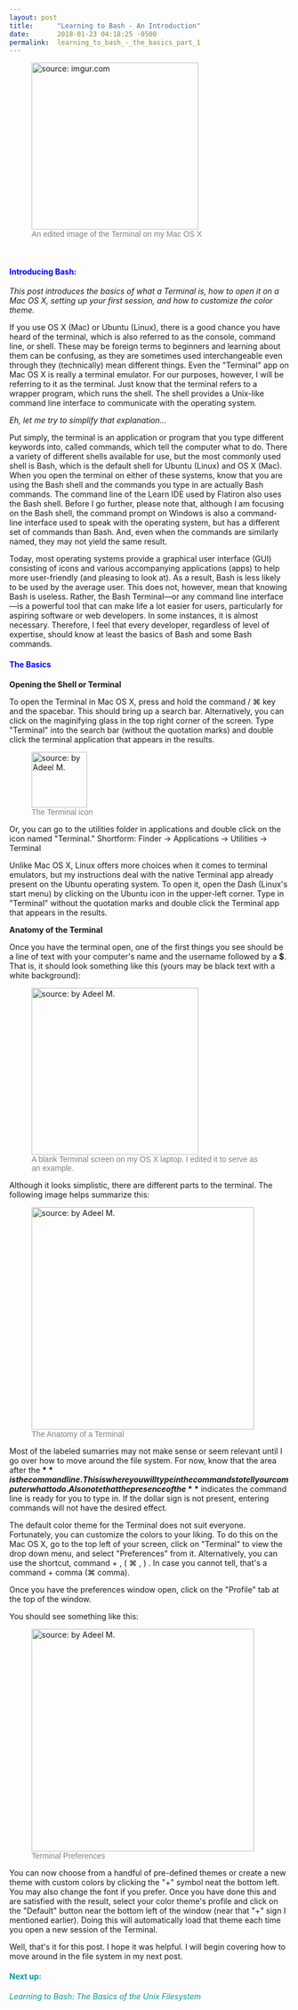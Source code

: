 ```yaml
---
layout: post
title:      "Learning to Bash - An Introduction"
date:       2018-01-23 04:18:25 -0500
permalink:  learning_to_bash_-_the_basics_part_1
---
```



<figure>
<img id="terminal_image" src="https://i.imgur.com/bAv6Jsz.png?1" title="source: imgur.com" style="height:300px" />
<figcaption style="font-family: arial; font-size:14px; color:gray;">An edited image of the Terminal on my Mac OS X</figcaption>
</figure>

<br/>

<h4 style="color:blue;">Introducing Bash:</h4>

*This post introduces the basics of what a Terminal is, how to open it on a Mac OS X, setting up your first session, and how to customize the color theme.*

If you use OS X (Mac) or Ubuntu (Linux), there is a good chance you have heard of the terminal, which is also referred to as the console, command line, or shell. These may be foreign terms to beginners and learning about them can be confusing, as they are sometimes used interchangeable even through they (technically) mean different things. Even the "Terminal" app on Mac OS X is really a terminal emulator. For our purposes, however, I will be referring to it as the terminal. Just know that the terminal refers to a wrapper program, which runs the shell. The shell provides a Unix-like command line interface to communicate with the operating system.

*Eh, let me try to simplify that explanation...*

Put simply, the terminal is an application or program that you type different keywords into, called commands, which tell the computer what to do. There a variety of different shells available for use, but the most commonly used shell is Bash, which is the default shell for Ubuntu (Linux) and OS X (Mac). When you open the terminal on either of these systems, know that you are using the Bash shell and the commands you type in are actually Bash commands. The command line of the Learn IDE used by Flatiron also uses the Bash shell. Before I go further, please note that, although I am focusing on the Bash shell, the command prompt on Windows is also a command-line interface used to speak with the operating system, but has a different set of commands than Bash. And, even when the commands are similarly named, they may not yield the same result.

Today, most operating systems provide a graphical user interface (GUI) consisting of icons and various accompanying applications (apps) to help more user-friendly (and pleasing to look at). As a result, Bash is less likely to be used by the average user. This does not, however, mean that knowing Bash is useless. Rather, the Bash Terminal—or any command line interface—is a powerful tool that can make life a lot easier for users, particularly for aspiring software or web developers. In some instances, it is almost necessary. Therefore, I feel that every developer, regardless of level of expertise, should know at least the basics of Bash and some Bash commands.



<h4 style="color:blue;">The Basics</h4>

**Opening the Shell or Terminal**

To open the Terminal in Mac OS X, press and hold the command / ⌘ key and the spacebar. This should bring up a search bar. Alternatively, you can click on the maginifying glass in the top right corner of the screen. Type "Terminal" into the search bar (without the quotation marks) and double click the terminal application that appears in the results.

<figure>
<img id="terminal_image" src="https://i.imgur.com/hXT2F69.png" title="source: by Adeel M." style="height:100px" />
<figcaption style="font-family: arial; font-size:14px; color:gray;">The Terminal icon</figcaption>
</figure>

Or, you can go to the utilities folder in applications and double click on the icon named "Terminal."
Shortform: Finder -> Applications -> Utilities -> Terminal

Unlike Mac OS X, Linux offers more choices when it comes to terminal emulators, but my instructions deal with the native Terminal app already present on the Ubuntu operating system. To open it, open the Dash (Linux's start menu) by clicking on the Ubuntu icon in the upper-left corner. Type in "Terminal" without the quotation marks and double click the Terminal app that appears in the results.


**Anatomy of the Terminal**

Once you have the terminal open, one of the first things you see should be a line of text with your computer's name and the username followed by a **$**. That is, it should look something like this (yours may be black text with a white background):

<figure>
<img id="terminal_image" src="https://i.imgur.com/DkaYwk6.png?1" title="source: by Adeel M." style="height:300px" />
<figcaption style="font-family: arial; font-size:14px; color:gray;">A blank Terminal screen on my OS X laptop. I edited it to serve as an example.</figcaption>
</figure>


Although it looks simplistic, there are different parts to the terminal. The following image helps summarize this:

<figure>
<img id="terminal_image" src="https://i.imgur.com/4lkeeZ8.png" title="source: by Adeel M." style="height:400px" />
<figcaption style="font-family: arial; font-size:14px; color:gray;">The Anatomy of a Terminal</figcaption>
</figure>


Most of the labeled sumarries may not make sense or seem relevant until I go over how to move around the file system. For now, know that the area after the **$** is the  command line. This is where you will type in the commands to tell your computer what to do. Also note that the presence of the **$** indicates the command line is ready for you to type in. If the dollar sign is not present, entering commands will not have the desired effect.

The default color theme for the Terminal does not suit everyone. Fortunately, you can customize the colors to your liking. To do this on the Mac OS X, go to the top left of your screen, click on "Terminal" to view the drop down menu, and select "Preferences" from it. Alternatively, you can use the shortcut, command + , ( ⌘ , ) . In case you cannot tell, that's a command + comma (⌘ comma).

Once you have the preferences window open, click on the "Profile" tab at the top of the window.

You should see something like this:

<figure>
<img id="terminal_image" src="https://i.imgur.com/jINXKY0.png" title="source: by Adeel M." style="height:400px" />
<figcaption style="font-family: arial; font-size:14px; color:gray;">Terminal Preferences</figcaption>
</figure>

You can now choose from a handful of pre-defined themes or create a new theme with custom colors by clicking the "+" symbol neat the bottom left. You may also change the font if you prefer. Once you have done this and are satisfied with the result, select your color theme's profile and click on the "Default" button near the bottom left of the window (near that "+" sign I mentioned earlier). Doing this will automatically load that theme each time you open a new session of the Terminal.

Well, that's it for this post. I hope it was helpful.
I will begin covering how to move around in the file system in my next post.

<h4 style="font-style:bold; color:rgb(0,153,153);">Next up:</h4>
<p style="font-style:italic; color:rgb(0,153,153);">Learning to Bash: The Basics of the Unix Filesystem</p>

